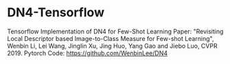 # DN4-Tensorflow
Tensorflow Implementation of DN4 for Few-Shot Learning
Paper: "Revisiting Local Descriptor based Image-to-Class Measure for Few-shot Learning", Wenbin Li, Lei Wang, Jinglin Xu, Jing Huo, Yang Gao and Jiebo Luo, CVPR 2019.
Pytorch Code: https://github.com/WenbinLee/DN4
